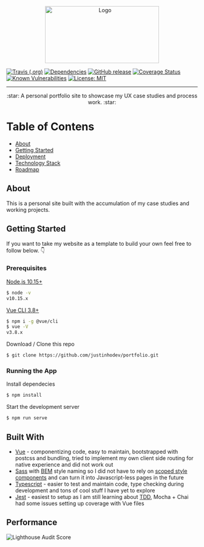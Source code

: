 <p align="center">
  <a href="https://justinho.studio" rel="noreferrer noopener" target="_blank">
    <img height=150px width=300px src="https://www.dropbox.com/s/5macqgrd1qesgw2/social-preview-mini.png?raw=1" alt="Logo">
  </a>
</p>

[![Travis (.org)](https://img.shields.io/travis/justinhodev/portfolio.svg)]()
[![Dependencies](http://img.shields.io/david/justinhodev/portfolio.svg)](https://david-dm.org/justinhodev/portfolio)
[![GitHub release](https://img.shields.io/github/release/justinhodev/portfolio.svg)](https://github.com/justinhodev/portfolio/releases)
[![Coverage Status](https://coveralls.io/repos/github/justinhodev/portfolio/badge.svg?branch=master)](https://coveralls.io/github/justinhodev/portfolio?branch=master)
[![Known Vulnerabilities](https://snyk.io/test/github/justinhodev/portfolio/badge.svg)](https://snyk.io/test/github/justinhodev/portfolio)
[![License: MIT](https://img.shields.io/badge/License-MIT-yellow.svg)](https://github.com/justinhodev/portfolio/blob/master/LICENSE)

---

<p align="center">
  :star: A personal portfolio site to showcase my UX case studies and process work. :star:
</p>

# Table of Contens
- [About](#about)
- [Getting Started](#getting_started)
- [Deployment](#deployment)
- [Technology Stack](#tech_stack)
- [Roadmap](https://github.com/justinhodev/portfolio/projects/1)

## About <a name="about"></a>
This is a personal site built with the accumulation of my case studies and working projects.

## Getting Started
If you want to take my website as a template to build your own feel free to follow below. :point_down:

### Prerequisites

[Node.js 10.15+](https://nodejs.org/en/)

```bash
$ node -v
v10.15.x
```

[Vue CLI 3.8+](https://cli.vuejs.org/)

```bash
$ npm i -g @vue/cli
$ vue -V
v3.8.x
```

Download / Clone this repo

```bash
$ git clone https://github.com/justinhodev/portfolio.git
```

### Running the App

Install dependecies

```bash
$ npm install
```

Start the development server

```bash
$ npm run serve
```

## Built With <a name="tech_stack"></a>
- [Vue](https://vuejs.org/) - componentizing code, easy to maintain, bootstrapped with postcss and bundling, tried to implement my own client side routing for native experience and did not work out
- [Sass](https://sass-lang.com/) with [BEM](http://getbem.com/) style naming so I did not have to rely on [scoped style components](https://vue-loader.vuejs.org/guide/scoped-css.html) and can turn it into Javascript-less pages in the future
- [Typescript](https://www.typescriptlang.org/) - easier to test and maintain code, type checking during development and tons of cool stuff I have yet to explore
- [Jest](https://jestjs.io/) - easiest to setup as I am still learning about [TDD](https://en.wikipedia.org/wiki/Test-driven_development), Mocha + Chai had some issues setting up coverage with Vue files
  
## Performance
![Lighthouse Audit Score](https://www.dropbox.com/s/rd96blbe9quqaap/portfolio-audit-v0.1.png?raw=1)
